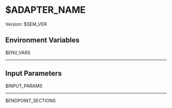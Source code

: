 # $ADAPTER_NAME

Version: $SEM_VER

## Environment Variables

$ENV_VARS

---

## Input Parameters

$INPUT_PARAMS

---

$ENDPOINT_SECTIONS
